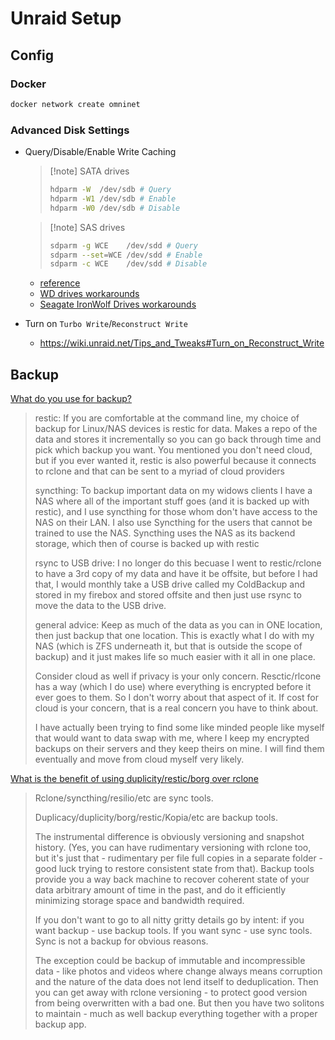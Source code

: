 # Unraid Setup

## Config

### Docker

```bash
docker network create omninet
```

### Advanced Disk Settings

- Query/Disable/Enable Write Caching
  
   > 
   > \[!note\] SATA drives
   > 
   > ```bash
   > hdparm -W  /dev/sdb # Query 
   > hdparm -W1 /dev/sdb # Enable
   > hdparm -W0 /dev/sdb # Disable
   > ```
  
   > 
   > \[!note\] SAS drives
   > 
   > ```bash
   > sdparm -g WCE    /dev/sdd # Query 
   > sdparm --set=WCE /dev/sdd # Enable
   > sdparm -c WCE    /dev/sdd # Disable
   > ```
  
  - [reference](https://forums.unraid.net/topic/72862-drive-write-speeds-really-slow-solved/?do=findComment&comment=670028)
  - [WD drives workarounds](https://forums.unraid.net/topic/79966-enable-write-cache/?do=findComment&comment=1182577)
  - [Seagate IronWolf Drives workarounds](https://forums.unraid.net/topic/79966-enable-write-cache/?do=findComment&comment=844323)
- Turn on `Turbo Write`/`Reconstruct Write`
  
  - <https://wiki.unraid.net/Tips_and_Tweaks#Turn_on_Reconstruct_Write>

## Backup

[What do you use for backup?](https://www.reddit.com/r/selfhosted/comments/l2kuzs/comment/gk7s8lg/)

 > 
 > restic:
 > If you are comfortable at the command line, my choice of backup for Linux/NAS devices is restic for data. Makes a repo of the data and stores it incrementally so you can go back through time and pick which backup you want. You mentioned you don't need cloud, but if you ever wanted it, restic is also powerful because it connects to rclone and that can be sent to a myriad of cloud providers
 > 
 > syncthing:
 > To backup important data on my widows clients I have a NAS where all of the important stuff goes (and it is backed up with restic), and I use syncthing for those whom don't have access to the NAS on their LAN. I also use Syncthing for the users that cannot be trained to use the NAS. Syncthing uses the NAS as its backend storage, which then of course is backed up with restic
 > 
 > rsync to USB drive:
 > I no longer do this becuase I went to restic/rclone to have a 3rd copy of my data and have it be offsite, but before I had that, I would monthly take a USB drive called my ColdBackup and stored in my firebox and stored offsite and then just use rsync to move the data to the USB drive.
 > 
 > general advice:
 > Keep as much of the data as you can in ONE location, then just backup that one location. This is exactly what I do with my NAS (which is ZFS underneath it, but that is outside the scope of backup) and it just makes life so much easier with it all in one place.
 > 
 > Consider cloud as well if privacy is your only concern. Resctic/rlcone has a way (which I do use) where everything is encrypted before it ever goes to them. So I don't worry about that aspect of it. If cost for cloud is your concern, that is a real concern you have to think about.
 > 
 > I have actually been trying to find some like minded people like myself that would want to data swap with me, where I keep my encrypted backups on their servers and they keep theirs on mine. I will find them eventually and move from cloud myself very likely.

[What is the benefit of using duplicity/restic/borg over rclone](https://www.reddit.com/r/truenas/comments/tjtkd9/comment/i1mdt34/)

 > 
 > Rclone/syncthing/resilio/etc are sync tools.
 > 
 > Duplicacy/duplicity/borg/restic/Kopia/etc are backup tools.
 > 
 > The instrumental difference is obviously versioning and snapshot history. (Yes, you can have rudimentary versioning with rclone too, but it's just that - rudimentary per file full copies in a separate folder - good luck trying to restore consistent state from that). Backup tools provide you a way back machine to recover coherent state of your data arbitrary amount of time in the past, and do it efficiently minimizing storage space and bandwidth required.
 > 
 > If you don't want to go to all nitty gritty details go by intent: if you want backup - use backup tools. If you want sync - use sync tools. Sync is not a backup for obvious reasons.
 > 
 > The exception could be backup of immutable and incompressible data - like photos and videos where change always means corruption and the nature of the data does not lend itself to deduplication. Then you can get away with rclone versioning - to protect good version from being overwritten with a bad one. But then you have two solitons to maintain - much as well backup everything together with a proper backup app.
